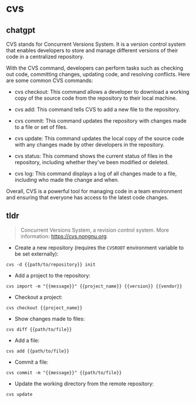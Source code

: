 # cvs 
## chatgpt 
CVS stands for Concurrent Versions System. It is a version control system that enables developers to store and manage different versions of their code in a centralized repository. 

With the CVS command, developers can perform tasks such as checking out code, committing changes, updating code, and resolving conflicts. Here are some common CVS commands:

- cvs checkout: This command allows a developer to download a working copy of the source code from the repository to their local machine.

- cvs add: This command tells CVS to add a new file to the repository.

- cvs commit: This command updates the repository with changes made to a file or set of files.

- cvs update: This command updates the local copy of the source code with any changes made by other developers in the repository.

- cvs status: This command shows the current status of files in the repository, including whether they've been modified or deleted.

- cvs log: This command displays a log of all changes made to a file, including who made the change and when.

Overall, CVS is a powerful tool for managing code in a team environment and ensuring that everyone has access to the latest code changes. 

## tldr 
 
> Concurrent Versions System, a revision control system.
> More information: <https://cvs.nongnu.org>.

- Create a new repository (requires the `CVSROOT` environment variable to be set externally):

`cvs -d {{path/to/repository}} init`

- Add a project to the repository:

`cvs import -m "{{message}}" {{project_name}} {{version}} {{vendor}}`

- Checkout a project:

`cvs checkout {{project_name}}`

- Show changes made to files:

`cvs diff {{path/to/file}}`

- Add a file:

`cvs add {{path/to/file}}`

- Commit a file:

`cvs commit -m "{{message}}" {{path/to/file}}`

- Update the working directory from the remote repository:

`cvs update`
